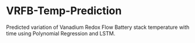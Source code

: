 # VRFB-Temp-Prediction
Predicted variation of Vanadium Redox Flow Battery stack temperature with time using Polynomial Regression and LSTM.
